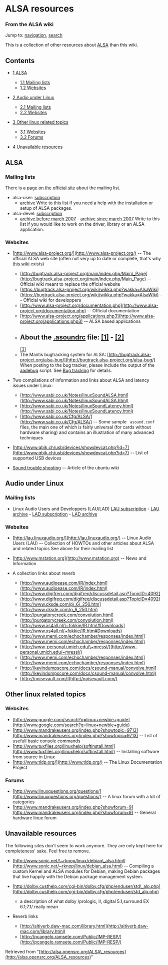 ALSA resources
==============

### From the ALSA wiki

Jump to: [navigation](#mw-head), [search](#p-search)

This is a collection of other resources about [ALSA](/ALSA "ALSA") than
this wiki.

Contents
--------

-   [1 ALSA](#ALSA)
    -   [1.1 Mailing lists](#Mailing_lists)
    -   [1.2 Websites](#Websites)

-   [2 Audio under Linux](#Audio_under_Linux)
    -   [2.1 Mailing lists](#Mailing_lists_2)
    -   [2.2 Websites](#Websites_2)

-   [3 Other linux related topics](#Other_linux_related_topics)
    -   [3.1 Websites](#Websites_3)
    -   [3.2 Forums](#Forums)

-   [4 Unavailable resources](#Unavailable_resources)

ALSA
----

### Mailing lists

There is a [page on the official
site](http://www.alsa-project.org/mailing-lists.php) about the mailing
list.

-   alsa-user:
    [subscription](http://lists.sourceforge.net/lists/listinfo/alsa-user)
    - [archive](http://news.gmane.org/gmane.linux.alsa.user)
    Write to this list if you need a help with the installation or setup
    of ALSA packages.
-   alsa-devel:
    [subscription](http://mailman.alsa-project.org/mailman/listinfo/alsa-devel)
    - [archive before march
    2007](http://news.gmane.org/gmane.linux.alsa.devel) - [archive since
    march 2007](http://mailman.alsa-project.org/pipermail/alsa-devel/)
    Write to this list if you would like to work on the driver, library
    or an ALSA application.

### Websites

-   [http://www.alsa-project.org/](http://www.alsa-project.org/) -- The
    official ALSA web site (often not very up to date or complete,
    that's why [this wiki](/ALSA:About "ALSA:About") exists)
    -   [http://bugtrack.alsa-project.org/main/index.php/Main\_Page](http://bugtrack.alsa-project.org/main/index.php/Main_Page)
        -- Official wiki meant to replace the official website
    -   [https://bugtrack.alsa-project.org/wiki/wikka.php?wakka=AlsaWiki](https://bugtrack.alsa-project.org/wiki/wikka.php?wakka=AlsaWiki)
        -- Official wiki for developpers
    -   [http://www.alsa-project.org/documentation.php](http://www.alsa-project.org/documentation.php)
        -- Official documentation
    -   [http://www.alsa-project.org/applications.php3](http://www.alsa-project.org/applications.php3)
        -- ALSA based applications
    -   About the [.asoundrc](/.asoundrc ".asoundrc") file:
        [[1]](http://www.alsa-project.org/alsa-doc/alsa-lib/conf.html) -
        [[2]](http://www.alsa-project.org/alsa-doc/alsa-lib/confarg.html)
        -
        [[3]](http://www.alsa-project.org/alsa-doc/alsa-lib/pcm_plugins.html)
    -   The Mantis bugtracking system for ALSA:
        [http://bugtrack.alsa-project.org/alsa-bug/](http://bugtrack.alsa-project.org/alsa-bug/)
        When posting to the bug tracker, please include the output of
        the [aadebug](/Aadebug "Aadebug") script. See [Bug
        tracking](/Bug_tracking "Bug tracking") for details.

-   Two compilations of information and links about ALSA and latency
    issues under Linux:
    -   [http://www.sabi.co.uk/Notes/linuxSoundALSA.html](http://www.sabi.co.uk/Notes/linuxSoundALSA.html)
    -   [http://www.sabi.co.uk/Notes/linuxSoundLatency.html](http://www.sabi.co.uk/Notes/linuxSoundLatency.html)
    -   [http://www.sabi.co.uk/Cfg/ALSA/](http://www.sabi.co.uk/Cfg/ALSA/)
        -- Some sample ` asound.conf` files, the main one of which is
        fairly universal (for cards without hardware sharing) and
        contains an illustration of many advanced techniques

-   [http://www.qbik.ch/usb/devices/showdevcat.php?id=7](http://www.qbik.ch/usb/devices/showdevcat.php?id=7)
    -- List of supported USB devices

-   [Sound trouble
    shooting](https://help.ubuntu.com/community/SoundTroubleshooting) --
    Article of the ubuntu wiki

Audio under Linux
-----------------

### Mailing lists

-   Linux Audio Users and Developpers (LAU/LAD)
    [LAU subscription](http://lad.linuxaudio.org/subscribe/lau.html) -
    [LAU archive](http://dir.gmane.org/gmane.linux.audio.users) - [LAD
    subscription](http://lad.linuxaudio.org/subscribe/lad.html) - [LAD
    archive](http://dir.gmane.org/gmane.linux.audio.devel)

### Websites

-   [http://lau.linuxaudio.org/](http://lau.linuxaudio.org/) -- Linux
    Audio Users (LAU) -- Collection of HOWTOs and other articles about
    ALSA and related topics
    See above for their mailing list

-   [http://www.mstation.org](http://www.mstation.org) -- News and
    Information

-   A collection links about reverb
    -   [http://www.audioease.com/IR/index.html](http://www.audioease.com/IR/index.html)
    -   [http://www.digifreq.com/digifreq/discussdetail.asp?TopicID=4092](http://www.digifreq.com/digifreq/discussdetail.asp?TopicID=4092)
    -   [http://www.cksde.com/p\_6\_250.htm](http://www.cksde.com/p_6_250.htm)
    -   [http://purgatorycreek.com/convolution.html](http://purgatorycreek.com/convolution.html)
    -   [http://www.xs4all.nl/\~fokkie/IR.htm\#Downloads](http://www.xs4all.nl/~fokkie/IR.htm#Downloads)
    -   [http://www.memi.com/echochamber/responses/index.html](http://www.memi.com/echochamber/responses/index.html)
    -   [http://www-personal.umich.edu/\~mressl/](http://www-personal.umich.edu/~mressl/)
    -   [http://www.memi.com/echochamber/responses/index.html](http://www.memi.com/echochamber/responses/index.html)
    -   [http://kevindumpscore.com/docs/csound-manual/convolve.html](http://kevindumpscore.com/docs/csound-manual/convolve.html)
    -   [http://noisevault.com/](http://noisevault.com/)

Other linux related topics
--------------------------

### Websites

-   [http://www.google.com/search?q=linux+newbie+guide](http://www.google.com/search?q=linux+newbie+guide)
-   [http://www.mandrakeusers.org/index.php?showtopic=9713](http://www.mandrakeusers.org/index.php?showtopic=9713)
    -- List of usefull basic console commands
-   [http://www.tuxfiles.org/linuxhelp/softinstall.html](http://www.tuxfiles.org/linuxhelp/softinstall.html)
    -- Installing software from source in Linux
-   [http://www.tldp.org/](http://www.tldp.org/) -- The Linux
    Documentation Project

### Forums

-   [http://www.linuxquestions.org/questions/](http://www.linuxquestions.org/questions/)
    -- A linux forum with a lot of categories
-   [http://www.mandrakeusers.org/index.php?showforum=9](http://www.mandrakeusers.org/index.php?showforum=9)
    -- General hardware linux forum

Unavailable resources
---------------------

The following sites don't seem to work anymore. They are only kept here
for completeness' sake. Feel free to remove.

-   [http://www.sonic.net/\~rknop/linux/debian\_alsa.html](http://www.sonic.net/~rknop/linux/debian_alsa.html)
    -- Compiling a custom Kernel and ALSA modules for Debian, making
    Debian packages that live happily with the Debian package management
    system.
-   [http://dolby.custhelp.com/cgi-bin/dolby.cfg/php/enduser/std\_alp.php](http://dolby.custhelp.com/cgi-bin/dolby.cfg/php/enduser/std_alp.php)
    - a description of what dolby /prologic, II, digital 5.1,surround EX
    6.1;7.1/ really mean

-   Reverb links
    -   [http://altiverb.daw-mac.com/library.html](http://altiverb.daw-mac.com/library.html)
    -   [http://pcangelo.ramsete.com/Public/IMP-RESP/](http://pcangelo.ramsete.com/Public/IMP-RESP/)

Retrieved from
"[http://alsa.opensrc.org/ALSA\_resources](http://alsa.opensrc.org/ALSA_resources)"

